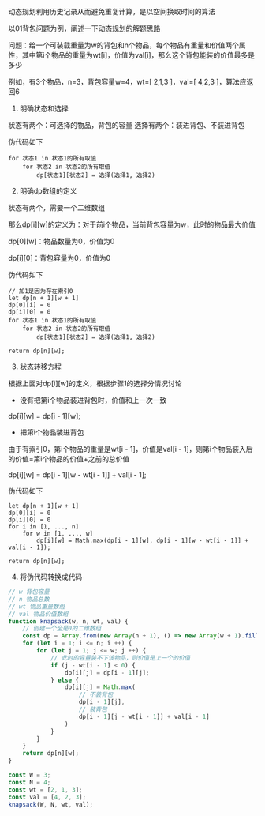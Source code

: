 动态规划利用历史记录从而避免重复计算，是以空间换取时间的算法

以01背包问题为例，阐述一下动态规划的解题思路

问题：给一个可装载重量为w的背包和n个物品，每个物品有重量和价值两个属性，其中第i个物品的重量为wt[i]，价值为val[i]，那么这个背包能装的价值最多是多少

例如，有3个物品，n=3，背包容量w=4，wt=[ 2,1,3 ]，val=[ 4,2,3 ]，算法应返回6

1. 明确状态和选择

状态有两个：可选择的物品，背包的容量
选择有两个：装进背包、不装进背包

伪代码如下

```
for 状态1 in 状态1的所有取值
    for 状态2 in 状态2的所有取值
        dp[状态1][状态2] = 选择(选择1, 选择2)
```

2. 明确dp数组的定义

状态有两个，需要一个二维数组

那么dp[i][w]的定义为：对于前i个物品，当前背包容量为w，此时的物品最大价值

dp[0][w]：物品数量为0，价值为0

dp[i][0]：背包容量为0，价值为0

伪代码如下

```
// 加1是因为存在索引0
let dp[n + 1][w + 1]
dp[0][i] = 0
dp[i][0] = 0
for 状态1 in 状态1的所有取值
    for 状态2 in 状态2的所有取值
        dp[状态1][状态2] = 选择(选择1, 选择2)

return dp[n][w];
```

3. 状态转移方程

根据上面对dp[i][w]的定义，根据步骤1的选择分情况讨论

- 没有把第i个物品装进背包时，价值和上一次一致

dp[i][w] = dp[i - 1][w];

- 把第i个物品装进背包

由于有索引0，第i个物品的重量是wt[i - 1]，价值是val[i - 1]，则第i个物品装入后的价值=第i个物品的价值+之前的总价值

dp[i][w] = dp[i - 1][w - wt[i - 1]] + val[i - 1];

伪代码如下

```
let dp[n + 1][w + 1]
dp[0][i] = 0
dp[i][0] = 0
for i in [1, ..., n]
    for w in [1, ..., w]
        dp[i][w] = Math.max(dp[i - 1][w], dp[i - 1][w - wt[i - 1]] + val[i - 1]);

return dp[n][w];
```

4. 将伪代码转换成代码

```js
// w 背包容量
// n 物品总数
// wt 物品重量数组
// val 物品价值数组
function knapsack(w, n, wt, val) {
    // 创建一个全是0的二维数组
    const dp = Array.from(new Array(n + 1), () => new Array(w + 1).fill(0));
    for (let i = 1; i <= n; i ++) {
        for (let j = 1; j <= w; j ++) {
            // 此时的容量装不下该物品，则价值是上一个的价值
            if (j - wt[i - 1] < 0) {
                dp[i][j] = dp[i - 1][j];
            } else {
                dp[i][j] = Math.max(
                    // 不装背包
                    dp[i - 1][j],
                    // 装背包
                    dp[i - 1][j - wt[i - 1]] + val[i - 1]
                )
            }
        }
    }
    return dp[n][w];
}

const W = 3;
const N = 4;
const wt = [2, 1, 3];
const val = [4, 2, 3];
knapsack(W, N, wt, val);
```